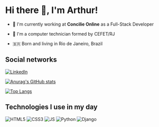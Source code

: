 # Hi there 👋, I'm Arthur!

- 💼 I'm currently working at **Concilie Online** as a Full-Stack Developer

- 📝 I'm a computer technician formed by CEFET/RJ

- 🇧🇷 Born and living in Rio de Janeiro, Brazil

## Social networks

[![Linkedln](https://img.shields.io/badge/LinkedIn-0077B5?style=for-the-badge&logo=linkedin&logoColor=white)](https://www.linkedin.com/in/arthur-oliveira-monteiro/)
 
 [![Anurag's GitHub stats](https://github-readme-stats.vercel.app/api?username=Th-uro&show_icons=true&theme=radical)](https://github.com/anuraghazra/github-readme-stats)
 
 [![Top Langs](https://github-readme-stats.vercel.app/api/top-langs/?username=Th-uro&layout=compact&theme=radical)](https://github.com/anuraghazra/github-readme-stats)

## Technologies I use in my day

![HTML5](https://img.shields.io/badge/HTML5-E34F26?style=for-the-badge&logo=html5&logoColor=white)
![CSS3](https://img.shields.io/badge/CSS3-1572B6?style=for-the-badge&logo=css3&logoColor=white)
![JS](https://img.shields.io/badge/JavaScript-F7DF1E?style=for-the-badge&logo=javascript&logoColor=black)
![Python](https://img.shields.io/badge/Python-3776AB?style=for-the-badge&logo=python&logoColor=white)
![Django](https://img.shields.io/badge/Django-092E20?style=for-the-badge&logo=django&logoColor=white)


<!--

![TS](https://img.shields.io/badge/TypeScript-007ACC?style=for-the-badge&logo=typescript&logoColor=white)

![REACT](https://img.shields.io/badge/React-20232A?style=for-the-badge&logo=react&logoColor=61DAFB)

-->
